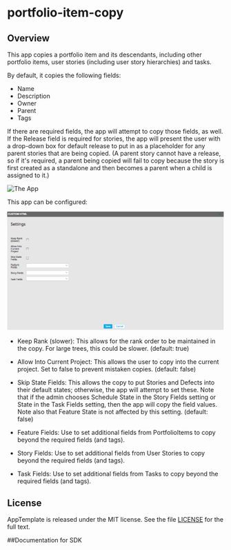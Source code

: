 portfolio-item-copy
=========================

## Overview

This app copies a portfolio item and its descendants, including other portfolio items, user stories (including user story hierarchies) and tasks. 

By default, it copies the following fields:
- Name
- Description
- Owner
- Parent
- Tags

If there are required fields, the app will attempt to copy those fields, as well.  If the Release field is required for stories, the app will present the user with a drop-down box for default release to put in as a placeholder for any parent stories that are being copied.  (A parent story cannot have a release, so if it's required, a parent being copied will fail to copy because the story is first created as a standalone and then becomes a parent when a child is assigned to it.)

![The App](./screenshot.png "The App")

This app can be configured:

![The App's Settings Panel](./settings.png "Settings Panel")

* Keep Rank (slower):  This allows for the rank order to be maintained in the copy.  For large trees, this could be slower.  (default: true)
* Allow Into Current Project:  This allows the user to copy into the current project.  Set to false to prevent mistaken copies. (default: false)
* Skip State Fields:  This allows the copy to put Stories and Defects into their default states; otherwise, the app will attempt to set these.  Note that if the admin chooses Schedule State in the Story Fields setting or State in the Task Fields setting, then the app will copy the field values.  Note also that Feature State is not affected by this setting.  (default: false)

* Feature Fields: Use to set additional fields from PortfolioItems to copy beyond the required fields (and tags).
* Story Fields:  Use to set additional fields from User Stories to copy beyond the required fields (and tags).
* Task Fields:  Use to set additional fields from Tasks to copy beyond the required fields (and tags).

## License

AppTemplate is released under the MIT license.  See the file [LICENSE](./LICENSE) for the full text.

##Documentation for SDK

